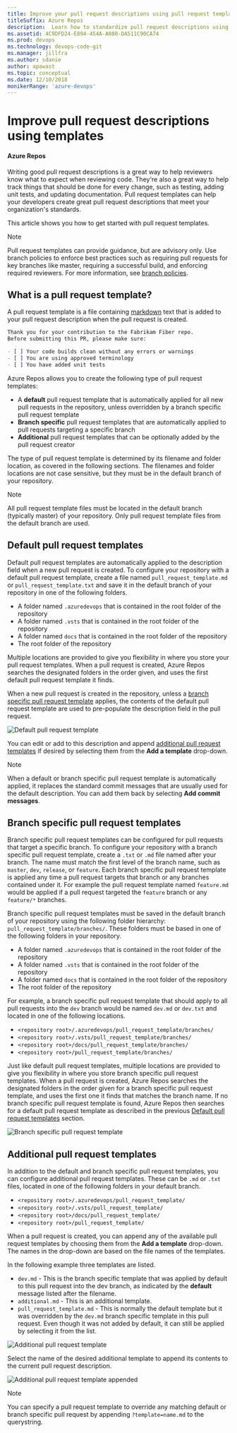 ```yaml
---
title: Improve your pull request descriptions using pull request templates
titleSuffix: Azure Repos
description:  Learn how to standardize pull request descriptions using pull request templates
ms.assetid: 4C9DFD24-E894-454A-A080-DA511C90CA74
ms.prod: devops
ms.technology: devops-code-git 
ms.manager: jillfra
ms.author: sdanie
author: apawast
ms.topic: conceptual
ms.date: 12/10/2018
monikerRange: 'azure-devops'
---
```


# Improve pull request descriptions using templates

#### Azure Repos 

Writing good pull request descriptions is a great way to help reviewers know what to expect when reviewing code. They're also a great way to help track things that should be done for every change, such as testing, adding unit tests, and updating documentation. Pull request templates can help your developers create great pull request descriptions that meet your organization's standards.

This article shows you how to get started with pull request templates.

>[!NOTE]
>Pull request templates can provide guidance, but are advisory only. Use branch policies to enforce best practices such as requiring pull requests for key branches like master, requiring a successful build, and enforcing required reviewers. For more information, see [branch policies](branch-policies-overview.md).

## What is a pull request template?

A pull request template is a file containing [markdown](../../project/wiki/markdown-guidance.md) text that is added to your pull request description when the pull request is created. 

```markdown
Thank you for your contribution to the Fabrikam Fiber repo. 
Before submitting this PR, please make sure:

- [ ] Your code builds clean without any errors or warnings
- [ ] You are using approved terminology
- [ ] You have added unit tests
```

Azure Repos allows you to create the following type of pull request templates:

- A **default** pull request template that is automatically applied for all new pull requests in the repository, unless overridden by a branch specific pull request template
- **Branch specific** pull request templates that are automatically applied to pull requests targeting a specific branch
- **Additional** pull request templates that can be optionally added by the pull request creator

The type of pull request template is determined by its filename and folder location, as covered in the following sections. The filenames and folder locations are not case sensitive, but they must be in the default branch of your repository.

>[!NOTE]
>All pull request template files must be located in the default branch (typically master) of your repository. Only pull request template files from the default branch are used.

## Default pull request templates

Default pull request templates are automatically applied to the description field when a new pull request is created. To configure your repository with a default pull request template, create a file named `pull_request_template.md` or `pull_request_template.txt` and save it in the default branch of your repository in one of the following folders.

- A folder named `.azuredevops` that is contained in the root folder of the repository
- A folder named `.vsts` that is contained in the root folder of the repository
- A folder named `docs` that is contained in the root folder of the repository
- The root folder of the repository

Multiple locations are provided to give you flexibility in where you store your pull request templates. When a pull request is created, Azure Repos searches the designated folders in the order given, and uses the first default pull request template it finds.

When a new pull request is created in the repository, unless a [branch specific pull request template](#branch-specific-pull-request-templates) applies, the contents of the default pull request template are used to pre-populate the description field in the pull request.

![Default pull request template](_img/pull-request-templates/default-pull-request-template.png)

You can edit or add to this description and append [additional pull request templates](#additional-pull-request-templates) if desired by selecting them from the **Add a template** drop-down.

>[!NOTE]
>When a default or branch specific pull request template is automatically applied, it replaces the standard commit messages that are usually used for the default description. You can add them back by selecting **Add commit messages**.

## Branch specific pull request templates

Branch specific pull request templates can be configured for pull requests that target a specific branch. To configure your repository with a branch specific pull request template, create a `.txt` or `.md` file named after your branch. The name must match the first level of the branch name, such as `master`, `dev`, `release`, or `feature`. Each branch specific pull request template is applied any time a pull request targets that branch or any branches contained under it. For example the pull request template named `feature.md` would be applied if a pull request targeted the `feature` branch or any `feature/*` branches.

Branch specific pull request templates must be saved in the default branch of your repository using the following folder hierarchy: `pull_request_template/branches/`. These folders must be based in one of the following folders in your repository.

- A folder named `.azuredevops` that is contained in the root folder of the repository
- A folder named `.vsts` that is contained in the root folder of the repository
- A folder named `docs` that is contained in the root folder of the repository
- The root folder of the repository

For example, a branch specific pull request template that should apply to all pull requests into the `dev` branch would be named `dev.md` or `dev.txt` and located in one of the following locations.

- `<repository root>/.azuredevops/pull_request_template/branches/`
- `<repository root>/.vsts/pull_request_template/branches/`
- `<repository root>/docs/pull_request_template/branches/`
- `<repository root>/pull_request_template/branches/`

Just like default pull request templates, multiple locations are provided to give you flexibility in where you store branch specific pull request templates. When a pull request is created, Azure Repos searches the designated folders in the order given for a branch specific pull request template, and uses the first one it finds that matches the branch name. If no branch specific pull request template is found, Azure Repos then searches for a default pull request template as described in the previous [Default pull request templates](#default-pull-request-templates) section.

![Branch specific pull request template](_img/pull-request-templates/branch-specific-pull-request-template.png)

## Additional pull request templates

In addition to the default and branch specific pull request templates, you can configure additional pull request templates. These can be `.md` or `.txt` files, located in one of the following folders in your default branch.

- `<repository root>/.azuredevops/pull_request_template/`
- `<repository root>/.vsts/pull_request_template/`
- `<repository root>/docs/pull_request_template/`
- `<repository root>/pull_request_template/`

When a pull request is created, you can append any of the available pull request templates by choosing them from the **Add a template** drop-down. The names in the drop-down are based on the file names of the templates.

In the following example three templates are listed.

- `dev.md` - This is the branch specific template that was applied by default to this pull request into the dev branch, as indicated by the **default** message listed after the filename.
- `additional.md` - This is an additional template.
- `pull_request_template.md` - This is normally the default template but it was overridden by the `dev.md` branch specific template in this pull request. Even though it was not added by default, it can still be applied by selecting it from the list.

![Additional pull request template](_img/pull-request-templates/additional-pull-request-template.png)

Select the name of the desired additional template to append its contents to the current pull request description.

![Additional pull request template appended](_img/pull-request-templates/additional-pull-request-template-appended.png)

>[!NOTE]
>You can specify a pull request template to override any matching default or branch specific pull request by appending `?template=name.md` to the querystring.